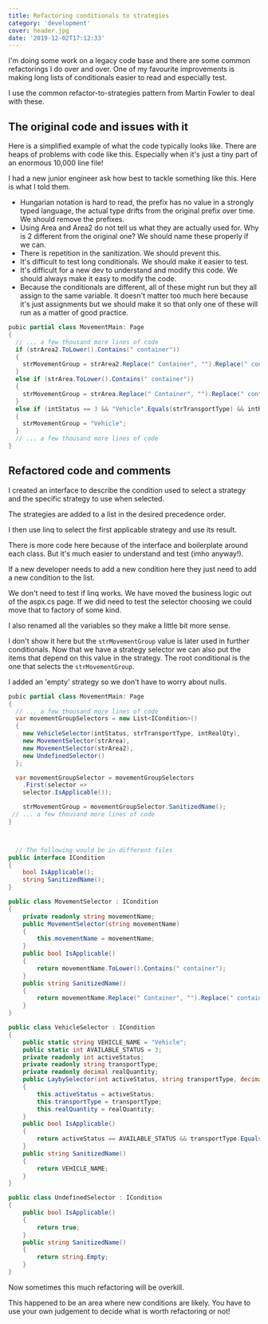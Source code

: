 ```yaml
---
title: Refactoring conditionals to strategies
category: 'development'
cover: header.jpg
date: '2019-12-02T17:12:33'
---
```


I'm doing some work on a legacy code base and there are some common refactorings I do over and over. One of my favourite improvements is making long lists of conditionals easier to read and especially test.

I use the common refactor-to-strategies pattern from Martin Fowler to deal with these.

<!-- end excerpt -->

## The original code and issues with it

Here is a simplified example of what the code typically looks like. There are heaps of problems with code like this. Especially when it's just a tiny part of an enormous 10,000 line file!

I had a new junior engineer ask how best to tackle something like this. Here is what I told them.

- Hungarian notation is hard to read, the prefix has no value in a strongly typed language, the actual type drifts from the original prefix over time. We should remove the prefixes.
- Using Area and Area2 do not tell us what they are actually used for. Why is 2 different from the original one? We should name these properly if we can.
- There is repetition in the sanitization. We should prevent this.
- It's difficult to test long conditionals. We should make it easier to test.
- It's difficult for a new dev to understand and modify this code. We should always make it easy to modify the code.
- Because the conditionals are different, all of these might run but they all assign to the same variable. It doesn't matter too much here because it's just assignments but we should make it so that only one of these will run as a matter of good practice.

```csharp
pubic partial class MovementMain: Page
{
  // ... a few thousand more lines of code
  if (strArea2.ToLower().Contains(" container"))
  {
    strMovementGroup = strArea2.Replace(" Container", "").Replace(" container", "");
  }
  else if (strArea.ToLower().Contains(" container"))
  {
    strMovementGroup = strArea.Replace(" Container", "").Replace(" container", "");
  }
  else if (intStatus == 3 && "Vehicle".Equals(strTransportType) && intRealQty == 0)
  {
    strMovementGroup = "Vehicle";
  }
  // ... a few thousand more lines of code
}
```

## Refactored code and comments

I created an interface to describe the condition used to select a strategy and the specific strategy to use when selected.

The strategies are added to a list in the desired precedence order.

I then use linq to select the first applicable strategy and use its result.

There is more code here because of the interface and boilerplate around each class. But it's much easier to understand and test (imho anyway!).

If a new developer needs to add a new condition here they just need to add a new condition to the list.

We don't need to test if linq works. We have moved the business logic out of the aspx.cs page. If we did need to test the selector choosing we could move that to factory of some kind.

I also renamed all the variables so they make a little bit more sense.

I don't show it here but the `strMovementGroup` value is later used in further conditionals. Now that we have a strategy selector we can also put the items that depend on this value in the strategy. The root conditional is the one that selects the `strMovementGroup`.

I added an 'empty' strategy so we don't have to worry about nulls.

```csharp
pubic partial class MovementMain: Page
{
  // ... a few thousand more lines of code
  var movementGroupSelectors = new List<ICondition>()
  {
    new VehicleSelector(intStatus, strTransportType, intRealQty),
    new MovementSelector(strArea),
    new MovementSelector(strArea2),
    new UndefinedSelector()
  };

  var movementGroupSelector = movementGroupSelectors
    .First(selector =>
    selector.IsApplicable());

    strMovementGroup = movementGroupSelector.SanitizedName();
 // ... a few thousand more lines of code
}



  // The following would be in different files
public interface ICondition
{
    bool IsApplicable();
    string SanitizedName();
}

public class MovementSelector : ICondition
{
    private readonly string movementName;
    public MovementSelector(string movementName)
    {
        this.movementName = movementName;
    }
    public bool IsApplicable()
    {
        return movementName.ToLower().Contains(" container");
    }
    public string SanitizedName()
    {
        return movementName.Replace(" Container", "").Replace(" container", "");
    }
}

public class VehicleSelector : ICondition
{
    public static string VEHICLE_NAME = "Vehicle";
    public static int AVAILABLE_STATUS = 3;
    private readonly int activeStatus;
    private readonly string transportType;
    private readonly decimal realQuantity;
    public LaybySelector(int activeStatus, string transportType, decimal realQuantity)
    {
        this.activeStatus = activeStatus;
        this.transportType = transportType;
        this.realQuantity = realQuantity;
    }
    public bool IsApplicable()
    {
        return activeStatus == AVAILABLE_STATUS && transportType.Equals(VEHICLE_NAME) && realQuantity == 0;
    }
    public string SanitizedName()
    {
        return VEHICLE_NAME;
    }
}

public class UndefinedSelector : ICondition
{
    public bool IsApplicable()
    {
        return true;
    }
    public string SanitizedName()
    {
        return string.Empty;
    }
}
```

Now sometimes this much refactoring will be overkill.

This happened to be an area where new conditions are likely. You have to use your own judgement to decide what is worth refactoring or not!
